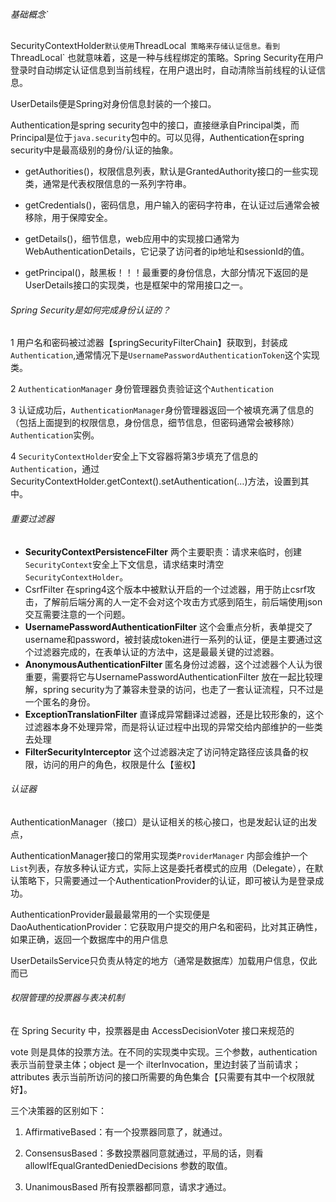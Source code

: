 ###### 基础概念`

SecurityContextHolder`默认使用`ThreadLocal` 策略来存储认证信息。看到`ThreadLocal` 也就意味着，这是一种与线程绑定的策略。Spring Security在用户登录时自动绑定认证信息到当前线程，在用户退出时，自动清除当前线程的认证信息。

UserDetails便是Spring对身份信息封装的一个接口。

Authentication是spring security包中的接口，直接继承自Principal类，而Principal是位于`java.security`包中的。可以见得，Authentication在spring security中是最高级别的身份/认证的抽象。

- getAuthorities()，权限信息列表，默认是GrantedAuthority接口的一些实现类，通常是代表权限信息的一系列字符串。

- getCredentials()，密码信息，用户输入的密码字符串，在认证过后通常会被移除，用于保障安全。

- getDetails()，细节信息，web应用中的实现接口通常为 WebAuthenticationDetails，它记录了访问者的ip地址和sessionId的值。

- getPrincipal()，敲黑板！！！最重要的身份信息，大部分情况下返回的是UserDetails接口的实现类，也是框架中的常用接口之一。

     

  

  

###### Spring Security是如何完成身份认证的？

1 用户名和密码被过滤器【springSecurityFilterChain】获取到，封装成`Authentication`,通常情况下是`UsernamePasswordAuthenticationToken`这个实现类。

2 `AuthenticationManager` 身份管理器负责验证这个`Authentication`

3 认证成功后，`AuthenticationManager`身份管理器返回一个被填充满了信息的（包括上面提到的权限信息，身份信息，细节信息，但密码通常会被移除）`Authentication`实例。

4 `SecurityContextHolder`安全上下文容器将第3步填充了信息的`Authentication`，通过SecurityContextHolder.getContext().setAuthentication(…)方法，设置到其中。

###### 重要过滤器

- **SecurityContextPersistenceFilter** 两个主要职责：请求来临时，创建`SecurityContext`安全上下文信息，请求结束时清空`SecurityContextHolder`。
- CsrfFilter 在spring4这个版本中被默认开启的一个过滤器，用于防止csrf攻击，了解前后端分离的人一定不会对这个攻击方式感到陌生，前后端使用json交互需要注意的一个问题。
- **UsernamePasswordAuthenticationFilter** 这个会重点分析，表单提交了username和password，被封装成token进行一系列的认证，便是主要通过这个过滤器完成的，在表单认证的方法中，这是最最关键的过滤器。
- **AnonymousAuthenticationFilter** 匿名身份过滤器，这个过滤器个人认为很重要，需要将它与UsernamePasswordAuthenticationFilter 放在一起比较理解，spring security为了兼容未登录的访问，也走了一套认证流程，只不过是一个匿名的身份。
- **ExceptionTranslationFilter** 直译成异常翻译过滤器，还是比较形象的，这个过滤器本身不处理异常，而是将认证过程中出现的异常交给内部维护的一些类去处理
- **FilterSecurityInterceptor** 这个过滤器决定了访问特定路径应该具备的权限，访问的用户的角色，权限是什么【鉴权】



###### 认证器

AuthenticationManager（接口）是认证相关的核心接口，也是发起认证的出发点，

AuthenticationManager接口的常用实现类`ProviderManager` 内部会维护一个`List`列表，存放多种认证方式，实际上这是委托者模式的应用（Delegate），在默认策略下，只需要通过一个AuthenticationProvider的认证，即可被认为是登录成功。





AuthenticationProvider最最最常用的一个实现便是DaoAuthenticationProvider：它获取用户提交的用户名和密码，比对其正确性，如果正确，返回一个数据库中的用户信息

UserDetailsService只负责从特定的地方（通常是数据库）加载用户信息，仅此而已



###### 权限管理的投票器与表决机制

在 Spring Security 中，投票器是由 AccessDecisionVoter 接口来规范的

vote 则是具体的投票方法。在不同的实现类中实现。三个参数，authentication 表示当前登录主体；object 是一个 ilterInvocation，里边封装了当前请求；attributes 表示当前所访问的接口所需要的角色集合【只需要有其中一个权限就好】。

三个决策器的区别如下：

1. AffirmativeBased：有一个投票器同意了，就通过。
           
2.  ConsensusBased：多数投票器同意就通过，平局的话，则看 allowIfEqualGrantedDeniedDecisions 参数的取值。
      
3. UnanimousBased 所有投票器都同意，请求才通过。






